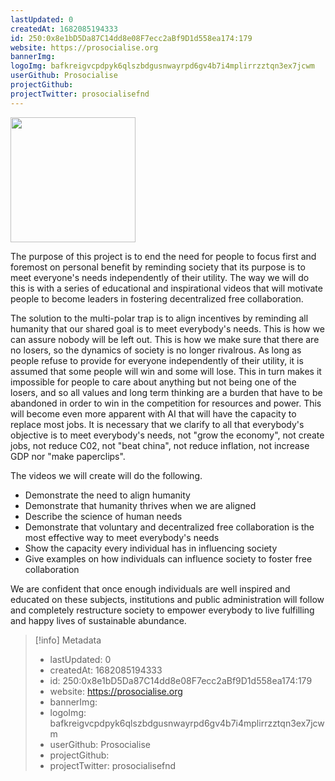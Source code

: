 ```yaml
---
lastUpdated: 0
createdAt: 1682085194333
id: 250:0x8e1bD5Da87C14dd8e08F7ecc2aBf9D1d558ea174:179
website: https://prosocialise.org
bannerImg:
logoImg: bafkreigvcpdpyk6qlszbdgusnwayrpd6gv4b7i4mplirrzztqn3ex7jcwm
userGithub: Prosocialise
projectGithub:
projectTwitter: prosocialisefnd
---
```


<img style="width: 200px" src="https://ipfs-grants-stack.gitcoin.co/ipfs/bafkreigvcpdpyk6qlszbdgusnwayrpd6gv4b7i4mplirrzztqn3ex7jcwm">

The purpose of this project is to end the need for people to focus first and foremost on personal benefit by reminding society that its purpose is to meet everyone's needs independently of their utility. The way we will do this is with a series of educational and inspirational videos that will motivate people to become leaders in fostering decentralized free collaboration. 

The solution to the multi-polar trap is to align incentives by reminding all humanity that our shared goal is to meet everybody's needs. This is how we can assure nobody will be left out. This is how we make sure that there are no losers, so the dynamics of society is no longer rivalrous. As long as people refuse to provide for everyone independently of their utility, it is assumed that some people will win and some will lose. This in turn makes it impossible for people to care about anything but not being one of the losers, and so all values and long term thinking are a burden that have to be abandoned in order to win in the competition for resources and power. 
This will become even more apparent with AI that will have the capacity to replace most jobs. It is necessary that we clarify to all that everybody's objective is to meet everybody's needs, not "grow the economy", not create jobs, not reduce C02, not "beat china", not reduce inflation, not increase GDP nor "make paperclips". 

The videos we will create will do the following.

- Demonstrate the need to align humanity
- Demonstrate that humanity thrives when we are aligned
- Describe the science of human needs
- Demonstrate that voluntary and decentralized free collaboration is the most effective way to meet everybody's needs
- Show the capacity every individual has in influencing society 
- Give examples on how individuals can influence society to foster free collaboration

We are confident that once enough individuals are well inspired and educated on these subjects, institutions and public administration will follow and completely restructure society to empower everybody to live fulfilling and happy lives of sustainable abundance. 

> [!info] Metadata
> * lastUpdated: 0
> * createdAt: 1682085194333
> * id: 250:0x8e1bD5Da87C14dd8e08F7ecc2aBf9D1d558ea174:179
> * website: https://prosocialise.org
> * bannerImg: 
> * logoImg: bafkreigvcpdpyk6qlszbdgusnwayrpd6gv4b7i4mplirrzztqn3ex7jcwm
> * userGithub: Prosocialise
> * projectGithub: 
> * projectTwitter: prosocialisefnd